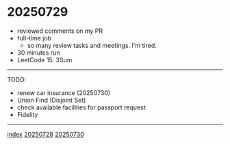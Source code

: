 <head><meta name="viewport" content="width=device-width, initial-scale=1.0, user-scalable=yes" /><meta charset="UTF-8"></head>

# 20250729

- reviewed comments on my PR
- full-time job
	- so many review tasks and meetings. I'm tired.
- 30 minutes run
- LeetCode 15. 3Sum

---

TODO:

- renew car insurance (20250730)
- Union Find (Disjoint Set)
- check available facilities for passport request
- Fidelity

---

[index](../../index.html)
[20250728](20250728.html)
[20250730](20250730.html)
